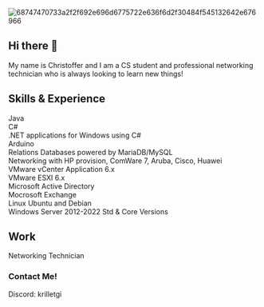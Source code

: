 ![68747470733a2f2f692e696d6775722e636f6d2f30484f545132642e676966](https://github.com/Krille360/Krille360/assets/65959215/d96e9ceb-fa6f-4ba6-8b55-ff188abe8667)
## Hi there 👋
My name is Christoffer and I am a CS student and professional networking technician who is always looking to learn new things!

## Skills & Experience
Java<br>
C#<br>
.NET applications for Windows using C#<br>
Arduino<br>
Relations Databases powered by MariaDB/MySQL<br>
Networking with HP provision, ComWare 7, Aruba, Cisco, Huawei<br>
VMware vCenter Application 6.x<br>
VMware ESXI 6.x<br>
Microsoft Active Directory<br>
Mocrosoft Exchange<br>
Linux Ubuntu and Debian<br>
Windows Server 2012-2022 Std & Core Versions

## Work
Networking Technician

### Contact Me!
Discord: krilletgi
<!--
**Krille360/Krille360** is a ✨ _special_ ✨ repository because its `README.md` (this file) appears on your GitHub profile.

Here are some ideas to get you started:

- 🔭 I’m currently working on ...
- 🌱 I’m currently learning ...
- 👯 I’m looking to collaborate on ...
- 🤔 I’m looking for help with ...
- 💬 Ask me about ...
- 📫 How to reach me: ...
- 😄 Pronouns: ...
- ⚡ Fun fact: ...
-->
